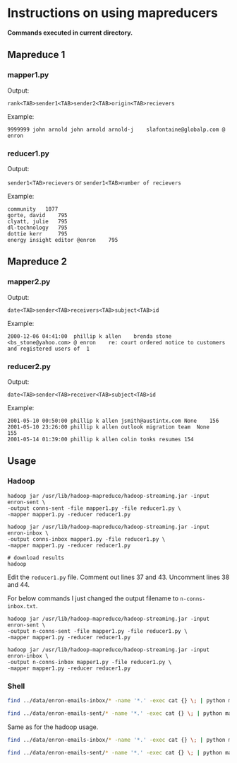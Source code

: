 # Instructions on using mapreducers

**Commands executed in current directory.**

## Mapreduce 1

### mapper1.py

Output:

`rank<TAB>sender1<TAB>sender2<TAB>origin<TAB>recievers`

Example:
```
9999999	john arnold john arnold	arnold-j	slafontaine@globalp.com @ enron
```

### reducer1.py

Output: 

`sender1<TAB>recievers` or `sender1<TAB>number of recievers`

Example:

```
community  	1077
gorte, david 	795
clyatt, julie 	795
dl-technology 	795
dottie kerr 	795
energy insight editor @enron	795
```

## Mapreduce 2

### mapper2.py

Output:

`date<TAB>sender<TAB>receivers<TAB>subject<TAB>id`

Example:
```
2000-12-06 04:41:00	 phillip k allen	brenda stone <bs_stone@yahoo.com> @ enron    re: court ordered notice to customers and registered users of	1
```

### reducer2.py

Output: 

`date<TAB>sender<TAB>receiver<TAB>subject<TAB>id`

Example:

```
2001-05-10 00:50:00	phillip k allen	jsmith@austintx.com	None	156
2001-05-10 23:26:00	phillip k allen	outlook migration team	None	155
2001-05-14 01:39:00	phillip k allen	colin tonks	resumes	154
```

## Usage

### Hadoop

```
hadoop jar /usr/lib/hadoop-mapreduce/hadoop-streaming.jar -input enron-sent \
-output conns-sent -file mapper1.py -file reducer1.py \
-mapper mapper1.py -reducer reducer1.py

hadoop jar /usr/lib/hadoop-mapreduce/hadoop-streaming.jar -input enron-inbox \
-output conns-inbox mapper1.py -file reducer1.py \
-mapper mapper1.py -reducer reducer1.py

# download results
hadoop
```

Edit the `reducer1.py` file. Comment out lines 37 and 43. Uncomment lines  38 and 44.

For below commands I just changed the output filename to `n-conns-inbox.txt`.

```
hadoop jar /usr/lib/hadoop-mapreduce/hadoop-streaming.jar -input enron-sent \
-output n-conns-sent -file mapper1.py -file reducer1.py \
-mapper mapper1.py -reducer reducer1.py

hadoop jar /usr/lib/hadoop-mapreduce/hadoop-streaming.jar -input enron-inbox \
-output n-conns-inbox mapper1.py -file reducer1.py \
-mapper mapper1.py -reducer reducer1.py
```

### Shell

```bash
find ../data/enron-emails-inbox/* -name '*.' -exec cat {} \; | python mapper1.py | sort | python reducer1.py > ../data/conns-inbox.txt

find ../data/enron-emails-sent/* -name '*.' -exec cat {} \; | python mapper1.py | sort | python reducer1.py > ../data/conns-inbox.txt
```

Same as for the hadoop usage.

```bash
find ../data/enron-emails-inbox/* -name '*.' -exec cat {} \; | python mapper1.py | sort | python reducer1.py > ../data/n-conns-inbox.txt

find ../data/enron-emails-sent/* -name '*.' -exec cat {} \; | python mapper1.py | sort | python reducer1.py > ../data/n-conns-inbox.txt
```


